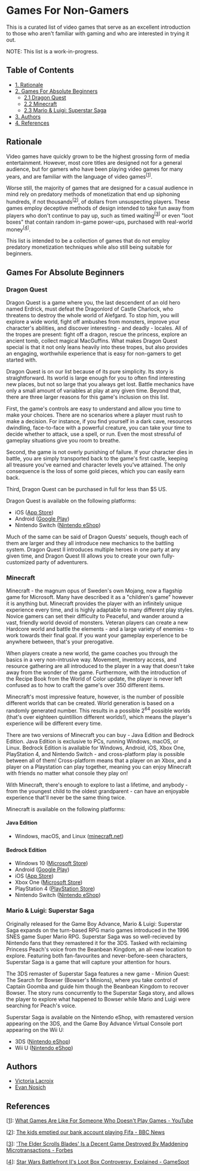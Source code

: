 # Games For Non-Gamers

This is a curated list of video games that serve as an excellent introduction
to those who aren't familiar with gaming and who are interested in trying
it out.

NOTE: This list is a work-in-progress.

## Table of Contents

- [1. Rationale](#rationale)
- [2. Games For Absolute Beginners](#games-for-absolute-beginners)
	- [2.1 Dragon Quest](#dragon-quest)
	- [2.2 Minecraft](#minecraft)
	- [2.3 Mario & Luigi: Superstar Saga](#mario-&-luigi:-superstar-saga)
- [3. Authors](#authors)
- [4. References](#references)

## Rationale

Video games have quickly grown to be the highest grossing form of media
entertainment. However, most core titles are designed not for a general
audience, but for gamers who have been playing video games for many years,
and are familiar with the language of video games<sup>[[1](#ref-1)]</sup>.

Worse still, the majority of games that are designed for a casual audience in
mind rely on predatory methods of monetization that end up siphoning hundreds,
if not thousands<sup>[[2](#ref-2)]</sup>, of dollars from unsuspecting
players. These games employ deceptive methods of design intended to
take fun away from players who don't continue to pay up, such as timed
waiting<sup>[[3](#ref-3)]</sup> or even "loot boxes" that contain random
in-game power-ups, purchased with real-world money<sup>[[4](#ref-4)]</sup>.

This list is intended to be a collection of games that do not employ predatory
monetization techniques while also still being suitable for beginners.

## Games For Absolute Beginners

### Dragon Quest

Dragon Quest is a game where you, the last descendent of an old hero named
Erdrick, must defeat the Dragonlord of Castle Charlock, who threatens to
destroy the whole world of Alefgard. To stop him, you will explore a wide
world, fight off ambushes from monsters, improve your character's abilities,
and discover interesting - and deadly - locales. All of the tropes are
present: fight off a dragon, rescue the princess, explore an ancient tomb,
collect magical MacGuffins. What makes Dragon Quest special is that it
not only leans heavily into these tropes, but also provides an engaging,
worthwhile experience that is easy for non-gamers to get started with.

Dragon Quest is on our list because of its pure simplicity. Its story is
straightforward. Its world is large enough for you to often find interesting
new places, but not so large that you always get lost. Battle mechanics have
only a small amount of variables at play at any given time. Beyond that,
there are three larger reasons for this game's inclusion on this list.

First, the game's controls are easy to understand and allow you time to
make your choices. There are no scenarios where a player must rush to make
a decision. For instance, if you find yourself in a dark cave, resources
dwindling, face-to-face with a powerful creature, you can take your time to
decide whether to attack, use a spell, or run. Even the most stressful of
gameplay situations give you room to breathe.

Second, the game is not overly punishing of failure. If your character dies in
battle, you are simply transported back to the game's first castle, keeping
all treasure you've earned and character levels you've attained. The only
consequence is the loss of some gold pieces, which you can easily earn back.

Third, Dragon Quest can be purchased in full for less than $5 US.

Dragon Quest is available on the following platforms:

- iOS ([App Store](https://apps.apple.com/us/app/dragon-quest/id911201894))
- Android ([Google Play](https://play.google.com/store/apps/details?id=com.square_enix.android_googleplay.dq1_gp))
- Nintendo Switch ([Nintendo eShop](https://www.nintendo.com/games/detail/dragon-quest-switch/))

Much of the same can be said of Dragon Quests' sequels, though each of them
are larger and they all introduce new mechanics to the battling system. Dragon
Quest II introduces multiple heroes in one party at any given time, and Dragon
Quest III allows you to create your own fully-customized party of adventurers.

### Minecraft

Minecraft - the magnum opus of Sweden's own Mojang, now a flagship game for
Microsoft. Many have described it as a "children's game" however it is anything
but. Minecraft provides the player with an infinitely unique experience every
time, and is highly adaptable to many different play styles. Novice gamers can
set their difficulty to Peaceful, and wander around a vast, friendly world
devoid of monsters. Veteran players can create a new Hardcore world and battle
the elements - and a large variety of enemies - to work towards their final
goal. If you want your gameplay experience to be anywhere between, that's your
prerogative.

When players create a new world, the game coaches you through the basics in a
very non-intrusive way. Movement, inventory access, and resource gathering are
all introduced to the player in a way that doesn't take away from the wonder of
the game. Furthermore, with the introduction of the Recipe Book from the World
of Color update, the player is never left confused as to how to craft the game's
over 350 different items.

Minecraft's most impressive feature, however, is the number of possible
different worlds that can be created. World generation is based on a randomly
generated number. This results in a possible 2<sup>64</sup> possible worlds
(that's over eighteen quintillion different worlds!), which means the player's
experience will be different every time.

There are two versions of Minecraft you can buy - Java Edition and Bedrock
Edition. Java Edition is exclusive to PCs, running Windows, macOS, or Linux.
Bedrock Edition is available for Windows, Android, iOS, Xbox One, PlayStation 4,
and Nintendo Switch - and cross-platform play is possible between all of them!
Cross-platform means that a player on an Xbox, and a player on a Playstation can
play together, meaning you can enjoy Minecraft with friends no matter what
console they play on!

With Minecraft, there's enough to explore to last a lifetime, and anybody - from
the youngest child to the oldest grandparent - can have an enjoyable experience
that'll never be the same thing twice.

Minecraft is available on the following platforms:

#### Java Edition

- Windows, macOS, and Linux ([minecraft.net](https://www.minecraft.net/en-us/get-minecraft))

#### Bedrock Edition

- Windows 10 ([Microsoft Store](https://www.microsoft.com/en-us/p/minecraft-for-windows-10/9nblggh2jhxj?activetab=pivot:overviewtab))
- Android ([Google Play](https://play.google.com/store/apps/details?id=com.mojang.minecraftpe))
- iOS ([App Store](https://apps.apple.com/ca/app/minecraft/id479516143))
- Xbox One ([Microsoft Store](https://www.microsoft.com/en-ca/p/minecraft/9NBLGGH537BL?activetab=pivot:overviewtab))
- PlayStation 4 ([PlayStation Store](https://store.playstation.com/en-ca/product/UP4433-CUSA00744_00-STARTERCOLLECTPK?smcid=pdc%3Aca-en%3Aweb-pdc-games-minecraft-ps4%3Awaystobuy_398155673-Buy%20Download%3Anull%3A))
- Nintendo Switch ([Nintendo eShop](https://www.nintendo.com/games/detail/minecraft-switch/))

### Mario & Luigi: Superstar Saga

Originally released for the Game Boy Advance, Mario & Luigi: Superstar Saga expands on the turn-based RPG mario games introduced
in the 1996 SNES game Super Mario RPG. Superstar Saga was so well-recieved by Nintendo fans that they remastered it for the 3DS. Tasked with reclaiming Princess Peach's voice from the Beanbean Kingdom, an all-new location to explore. Featuring both fan-favourites and never-before-seen characters, Superstar Saga is a game that will capture your attention for hours.

The 3DS remaster of Superstar Saga features a new game - Minion Quest: The Search for Bowser (Bowser's Minions), where you take control of Captain Goomba and guide him though the Beanbean Kingdom to recover Bowser. The story runs concurrently to the Superstar Saga story, and allows the player to explore what happened to Bowser while Mario and Luigi were searching for Peach's voice.

Superstar Saga is available on the Nintendo eShop, with remastered version appearing on the 3DS, and the Game Boy Advance Virtual Console port appearing on the Wii U:

- 3DS ([Nintendo eShop](https://www.nintendo.com/games/detail/mario-luigi-superstar-saga-bowsers-minions-3ds/))
- Wii U ([Nintendo eShop](https://www.nintendo.com/games/detail/mario-luigi-superstar-saga-wii-u/))

## Authors

- [Victoria Lacroix](https://www.vlacroix.ca/)
- [Evan Nosich](https://evannosich.ca/)

## References

<a id="ref-1"></a>
[[1](#ref-1)]: [What Games Are Like For Someone Who Doesn't Play Games - YouTube][yt-1]

<a id="ref-2"></a>
[[2](#ref-2)]: [The kids emptied our bank account playing Fifa - BBC News][bbc-1]

<a id="ref-3"></a>
[[3](#ref-3)]: ['The Elder Scrolls Blades' Is a Decent Game Destroyed By Maddening Microtransactions - Forbes][forbes-1]

<a id="ref-4"></a>
[[4](#ref-4)]: [Star Wars Battlefront II's Loot Box Controversy, Explained - GameSpot][gamespot-1]

[bbc-1]: https://www.bbc.com/news/technology-48908766
[forbes-1]: https://www.forbes.com/sites/paultassi/2019/04/06/the-elder-scrolls-blades-is-a-decent-game-destroyed-by-maddening-microtransactions/
[gamespot-1]: https://www.gamespot.com/articles/star-wars-battlefront-2s-loot-box-controversy-expl/1100-6455155/
[yt-1]: https://www.youtube.com/watch?v=ax7f3JZJHSw
